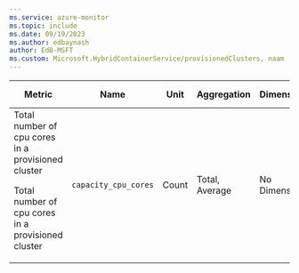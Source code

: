 ```yaml
---
ms.service: azure-monitor
ms.topic: include
ms.date: 09/19/2023
ms.author: edbaynash
author: EdB-MSFT
ms.custom: Microsoft.HybridContainerService/provisionedClusters, naam
---
```

  
  
|Metric|Name|Unit|Aggregation|Dimensions|Time Grains|DS Export|
|---|---|---|---|---|---|---|
|Total number of cpu cores in a provisioned cluster<p><p>Total number of cpu cores in a provisioned cluster |`capacity_cpu_cores` |Count |Total, Average |No Dimensions|PT1M |Yes|